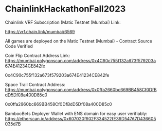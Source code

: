 # ChainlinkHackathonFall2023

Chainlink VRF Subscription (Matic Testnet (Mumbai) Link:

https://vrf.chain.link/mumbai/6569

All games are deployed on the Matic Testnet (Mumbai) -  Contract Source Code Verified

Coin Flip Contract Address Link:
https://mumbai.polygonscan.com/address/0x4C90c755f132a673f579203a674E41234CE842fe

0x4C90c755f132a673f579203a674E41234CE842fe

Space Trail Contract Address: 
https://mumbai.polygonscan.com/address/0x0ffa2660bc669BB458Cf0DfBdD5Df08a400D85c0

0x0ffa2660bc669BB458Cf0DfBdD5Df08a400D85c0

BambooBets Deployer Wallet with ENS domain for easy user verifiably:
https://etherscan.io/address/0x607020f902F334522fE39D547A7D436605035d7B
